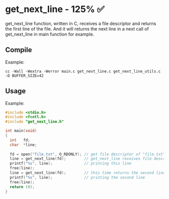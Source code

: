 # get_next_line - 125% ✅
get_next_line function, written in C, receives a file descriptor and returns the first line of the file. And it will returns the next line in a next call of get_next_line in main function for example.

## Compile
Example:
```
cc -Wall -Wextra -Werror main.c get_next_line.c get_next_line_utils.c -D BUFFER_SIZE=42
```
## Usage
Example:
```c
#include <stdio.h>
#include <fcntl.h>
#include "get_next_line.h"

int main(void)
{
  int   fd;
  char  *line;
  
  fd = open("file.txt", O_RDONLY); // get file descriptor of "file.txt"
  line = get_next_line(fd);        // get_next_line receives file descriptor and returns the first line to variable line
  printf("%s", line);              // printing this line
  free(line);
  line = get_next_line(fd);        // this time returns the second line to variable line
  printf("%s", line);              // printing the second line
  free(line);
  return (0);
}
```

